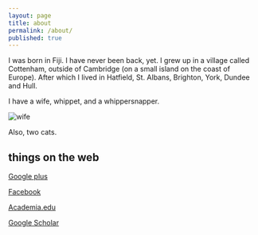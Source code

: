 ```yaml
---
layout: page
title: about
permalink: /about/
published: true
---
```


I was born in Fiji. I have never been back, yet. I grew up in a village called Cottenham, outside of Cambridge (on a small island on the coast of Europe). After which I lived in Hatfield, St. Albans, Brighton, York, Dundee and Hull.

I have a wife, whippet, and a whippersnapper.

![wife](https://dl.dropboxusercontent.com/u/2241767/images/IMG_20150626_153546-01.jpeg)

Also, two cats.

## things on the web

[Google plus](https://plus.google.com/+ShaneLindsayDr/)

[Facebook](https://www.facebook.com/shane.r.w.lindsay)

[Academia.edu](https://hull.academia.edu/ShaneLindsay)

[Google Scholar](https://scholar.google.co.uk/citations?user=tTSUv-sAAAAJ&hl=en)
